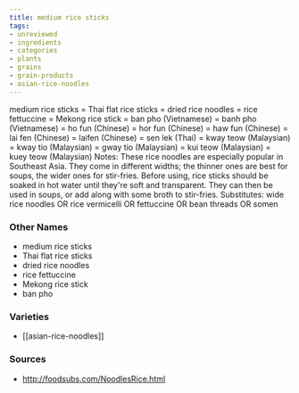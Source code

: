 ```yaml
---
title: medium rice sticks
tags:
- unreviewed
- ingredients
- categories
- plants
- grains
- grain-products
- asian-rice-noodles
---
```

medium rice sticks = Thai flat rice sticks = dried rice noodles = rice fettuccine = Mekong rice stick = ban pho (Vietnamese) = banh pho (Vietnamese) = ho fun (Chinese) = hor fun (Chinese) = haw fun (Chinese) = lai fen (Chinese) = laifen (Chinese) = sen lek (Thai) = kway teow (Malaysian) = kway tio (Malaysian) = gway tio (Malaysian) = kui teow (Malaysian) = kuey teow (Malaysian) Notes: These rice noodles are especially popular in Southeast Asia. They come in different widths; the thinner ones are best for soups, the wider ones for stir-fries. Before using, rice sticks should be soaked in hot water until they're soft and transparent. They can then be used in soups, or add along with some broth to stir-fries. Substitutes: wide rice noodles OR rice vermicelli OR fettuccine OR bean threads OR somen

### Other Names

* medium rice sticks
* Thai flat rice sticks
* dried rice noodles
* rice fettuccine
* Mekong rice stick
* ban pho

### Varieties

* [[asian-rice-noodles]]

### Sources
* http://foodsubs.com/NoodlesRice.html

